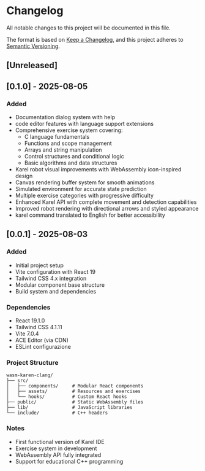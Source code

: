 # Changelog

All notable changes to this project will be documented in this file.

The format is based on [Keep a Changelog](https://keepachangelog.com/en/1.0.0/),
and this project adheres to [Semantic Versioning](https://semver.org/spec/v2.0.0.html).

## [Unreleased]

## [0.1.0] - 2025-08-05

### Added
- Documentation dialog system with help
- code editor features with language support extensions
- Comprehensive exercise system covering:
  - C language fundamentals
  - Functions and scope management  
  - Arrays and string manipulation
  - Control structures and conditional logic
  - Basic algorithms and data structures
- Karel robot visual improvements with WebAssembly icon-inspired design
- Canvas rendering buffer system for smooth animations
- Simulated environment for accurate state prediction
- Multiple exercise categories with progressive difficulty
- Enhanced Karel API with complete movement and detection capabilities
- Improved robot rendering with directional arrows and styled appearance
- karel command translated to English for better accessibility


## [0.0.1] - 2025-08-03

### Added
- Initial project setup
- Vite configuration with React 19
- Tailwind CSS 4.x integration
- Modular component base structure
- Build system and dependencies

### Dependencies
- React 19.1.0
- Tailwind CSS 4.1.11
- Vite 7.0.4
- ACE Editor (via CDN)
- ESLint configurazione

### Project Structure
```
wasm-karen-clang/
├── src/
│   ├── components/     # Modular React components
│   ├── assets/         # Resources and exercises
│   └── hooks/          # Custom React hooks
├── public/             # Static WebAssembly files
├── lib/                # JavaScript libraries
└── include/            # C++ headers
```

### Notes
- First functional version of Karel IDE
- Exercise system in development
- WebAssembly API fully integrated
- Support for educational C++ programming
